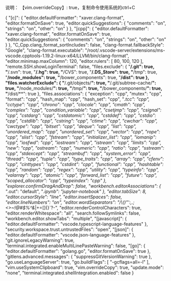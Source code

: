 说明：
【vim.overrideCopy】: true，复制命令使用系统的ctrl+C

{
    "[c]": {
        "editor.defaultFormatter": "xaver.clang-format",
        "editor.formatOnSave": true,
        "editor.quickSuggestions": {
            "comments": "on",
            "strings": "on",
            "other": "on"
        }
    },
    "[cpp]": {
        "editor.defaultFormatter": "xaver.clang-format",
        "editor.formatOnSave": true,
        "editor.quickSuggestions": {
            "comments": "on",
            "strings": "on",
            "other": "on"
        }
    },
    "C_Cpp.clang_format_sortIncludes": false,
    "clang-format.fallbackStyle": "Google",
    "clang-format.executable": "/root/.vscode-server/extensions/ms-vscode.cpptools-1.19.2-linux-x64/LLVM/bin/clang-format",
    "editor.minimap.maxColumn": 120,
    "editor.rulers": [
        80,
        100,
        120
    ],
    "remote.SSH.showLoginTerminal": false,
    "files.exclude": {
        "**/.git": true,
        "**/.svn": true,
        "**/.hg": true,
        "**/CVS": true,
        "**/.DS_Store": true,
        "**/tmp": true,
        "**/node_modules": true,
        "**/bower_components": true,
        "**/dist": true
    },
    "files.watcherExclude": {
        "**/.git/objects/**": true,
        "**/.git/subtree-cache/**": true,
        "**/node_modules/**": true,
        "**/tmp/**": true,
        "**/bower_components/**": true,
        "**/dist/**": true
    },
    "files.associations": {
        "exception": "cpp",
        "mutex": "cpp",
        "format": "cpp",
        "hash_map": "cpp",
        "hash_set": "cpp",
        "*.tcc": "cpp",
        "cctype": "cpp",
        "chrono": "cpp",
        "clocale": "cpp",
        "cmath": "cpp",
        "complex": "cpp",
        "condition_variable": "cpp",
        "csetjmp": "cpp",
        "csignal": "cpp",
        "cstdarg": "cpp",
        "cstdatomic": "cpp",
        "cstddef": "cpp",
        "cstdio": "cpp",
        "cstdlib": "cpp",
        "cstring": "cpp",
        "ctime": "cpp",
        "cwchar": "cpp",
        "cwctype": "cpp",
        "bitset": "cpp",
        "deque": "cpp",
        "list": "cpp",
        "unordered_map": "cpp",
        "unordered_set": "cpp",
        "vector": "cpp",
        "rope": "cpp",
        "slist": "cpp",
        "fstream": "cpp",
        "initializer_list": "cpp",
        "iomanip": "cpp",
        "iosfwd": "cpp",
        "iostream": "cpp",
        "istream": "cpp",
        "limits": "cpp",
        "new": "cpp",
        "ostream": "cpp",
        "numeric": "cpp",
        "ratio": "cpp",
        "sstream": "cpp",
        "stdexcept": "cpp",
        "streambuf": "cpp",
        "system_error": "cpp",
        "thread": "cpp",
        "tuple": "cpp",
        "type_traits": "cpp",
        "array": "cpp",
        "cfenv": "cpp",
        "cinttypes": "cpp",
        "cstdint": "cpp",
        "functional": "cpp",
        "hashtable": "cpp",
        "random": "cpp",
        "regex": "cpp",
        "utility": "cpp",
        "typeinfo": "cpp",
        "valarray": "cpp",
        "atomic": "cpp",
        "forward_list": "cpp",
        "future": "cpp",
        "scoped_allocator": "cpp",
        "typeindex": "cpp"
    },
    "explorer.confirmDragAndDrop": false,
    "workbench.editorAssociations": {
        "*.out": "default",
        "*.ipynb": "jupyter-notebook"
    },
    "editor.tabSize": 8,
    "editor.cursorStyle": "line",
    "editor.insertSpaces": false,
    "editor.lineNumbers": "on",
    "editor.wordSeparators": "/\\()\"':,.;<>~!@#$%^&*|+=[]{}`?-",
    "editor.renderControlCharacters": true,
    "editor.renderWhitespace": "all",
    "search.followSymlinks": false,
    "workbench.editor.showTabs": "multiple",
    "[javascript]": {
        "editor.defaultFormatter": "vscode.typescript-language-features"
    },
    "security.workspace.trust.untrustedFiles": "open",
    "[json]": {
        "editor.defaultFormatter": "vscode.json-language-features"
    },
    "git.ignoreLegacyWarning": true,
    "terminal.integrated.enableMultiLinePasteWarning": false,
    "[go]": {
        "editor.defaultFormatter": "golang.go",
        "editor.formatOnSave": true
    },
    "gitlens.advanced.messages": {
        "suppressGitVersionWarning": true
    },
    "go.useLanguageServer": true,
    "go.buildFlags": [
        "-gcflags=all=-l"
    ],
    "vim.useSystemClipboard": true,
    "vim.overrideCopy": true,
    "update.mode": "none",
    "terminal.integrated.shellIntegration.enabled": false
}